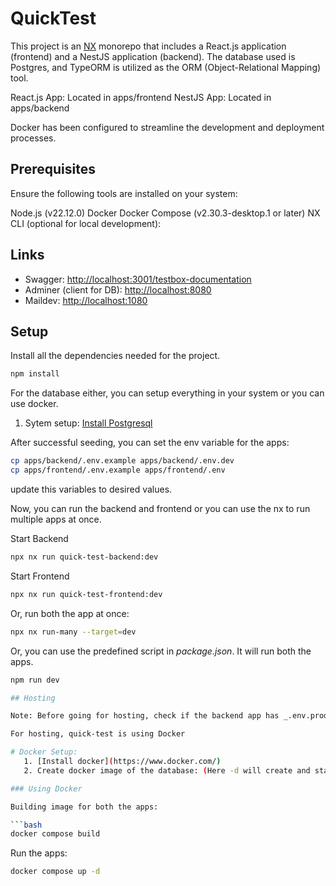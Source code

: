 # QuickTest

This project is an [NX](https://nx.dev/) monorepo that includes a React.js application (frontend) and a NestJS application (backend). The database used is Postgres, and TypeORM is utilized as the ORM (Object-Relational Mapping) tool.

React.js App: Located in apps/frontend
NestJS App: Located in apps/backend

Docker has been configured to streamline the development and deployment processes.

## Prerequisites

Ensure the following tools are installed on your system:

Node.js (v22.12.0)
Docker
Docker Compose (v2.30.3-desktop.1 or later)
NX CLI (optional for local development):

## Links

- Swagger: [http://localhost:3001/testbox-documentation](http://localhost:3001/testbox-documentation)
- Adminer (client for DB): [http://localhost:8080](http://localhost:8080)
- Maildev: [http://localhost:1080](http://localhost:1080)

## Setup

Install all the dependencies needed for the project.

```bash
npm install
```

For the database either, you can setup everything in your system or you can use docker.

1. Sytem setup: [Install Postgresql](https://www.postgresql.org/download/)

After successful seeding, you can set the env variable for the apps:

```bash
cp apps/backend/.env.example apps/backend/.env.dev
cp apps/frontend/.env.example apps/frontend/.env
```

update this variables to desired values.

Now, you can run the backend and frontend or you can use the nx to run multiple apps at once.

Start Backend

```bash
npx nx run quick-test-backend:dev
```

Start Frontend

```bash
npx nx run quick-test-frontend:dev
```

Or, run both the app at once:

```bash
npx nx run-many --target=dev
```

Or, you can use the predefined script in _package.json_. It will run both the apps.

```bash
npm run dev

## Hosting

Note: Before going for hosting, check if the backend app has _.env.production_ and frontend app has _.env_ files.

For hosting, quick-test is using Docker

# Docker Setup:
   1. [Install docker](https://www.docker.com/)
   2. Create docker image of the database: (Here -d will create and start the containers in the background, allowing you to continue using your terminal for other tasks.)

### Using Docker

Building image for both the apps:

```bash
docker compose build
```

Run the apps:

```bash
docker compose up -d
```